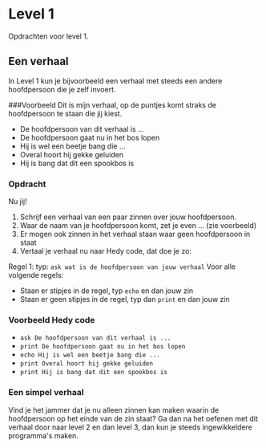 # Level 1

Opdrachten voor level 1.

## Een verhaal

In Level 1 kun je bijvoorbeeld een verhaal met steeds een andere hoofdpersoon die je zelf invoert.

###Voorbeeld
Dit is mijn verhaal, op de puntjes komt straks de hoofdpersoon te staan die jij kiest.

* De hoofdpersoon van dit verhaal is ...
* De hoofdpersoon gaat nu in het bos lopen
* Hij is wel een beetje bang die ...
* Overal hoort hij gekke geluiden
* Hij is bang dat dit een spookbos is

### Opdracht

Nu jij! 

1. Schrijf een verhaal van een paar zinnen over jouw hoofdpersoon.
2. Waar de naam van je hoofdpersoon komt, zet je even ... (zie voorbeeld)
3. Er mogen ook zinnen in het verhaal staan waar geen hoofdpersoon in staat
4. Vertaal je verhaal nu naar Hedy code, dat doe je zo:

Regel 1: typ: `ask wat is de hoofdpersoon van jouw verhaal`
Voor alle volgende regels:
* Staan er stipjes in de regel, typ `echo` en dan jouw zin
* Staan er geen stipjes in de regel, typ dan `print` en dan jouw zin

### Voorbeeld Hedy code

* `ask De hoofdpersoon van dit verhaal is ...`
* `print De hoofdpersoon gaat nu in het bos lopen`
* `echo Hij is wel een beetje bang die ...`
* `print Overal hoort hij gekke geluiden`
* `print Hij is bang dat dit een spookbos is`


### Een simpel verhaal
Vind je het jammer dat je nu alleen zinnen kan maken waarin de hoofdpersoon op het einde van de zin staat?
Ga dan na het oefenen met dit verhaal door naar level 2 en dan level 3, dan kun je steeds ingewikkeldere programma's maken.
